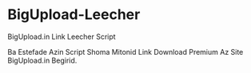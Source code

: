 # BigUpload-Leecher
BigUpload.in Link Leecher Script

Ba Estefade Azin Script Shoma Mitonid Link Download Premium Az Site BigUpload.in Begirid.
